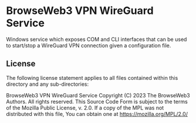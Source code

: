# BrowseWeb3 VPN WireGuard Service

Windows service which exposes COM and CLI interfaces that can be used to
start/stop a WireGuard VPN connection given a configuration file.

## License

The following license statement applies to all files contained within this
directory and any sub-directories:

BrowseWeb3 VPN WireGuard Service
Copyright (C) 2023 The BrowseWeb3 Authors. All rights reserved.
This Source Code Form is subject to the terms of the Mozilla Public
License, v. 2.0. If a copy of the MPL was not distributed with this file,
You can obtain one at https://mozilla.org/MPL/2.0/
